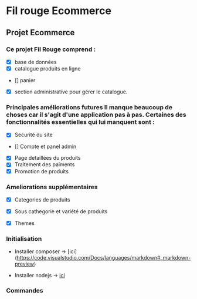 # Fil rouge Ecommerce

## Projet Ecommerce 


### Ce projet Fil Rouge comprend :

- [x] base de données
- [x] catalogue produits en ligne
- [] panier
- [x] section administrative pour gérer le catalogue.

### Principales améliorations futures Il manque beaucoup de choses car il s'agit d'une application pas à pas. Certaines des fonctionnalités essentielles qui lui manquent sont :

- [x] Securité du site
- [] Compte et panel admin
- [x] Page detaillées du produits
- [x] Traitement des paiments
- [x] Promotion de produits

### Ameliorations supplémentaires

- [x] Categories de produits
- [x] Sous cathegorie et variété de produits
- [x] Themes


### Initialisation 

- Installer composer -> [ici] (https://code.visualstudio.com/Docs/languages/markdown#_markdown-preview)

- Installer nodejs -> [ici](https://nodejs.org/en/)

### Commandes


